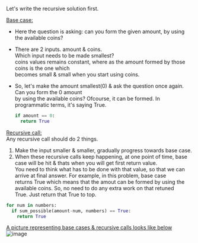Let's write the recursive solution first.</br>

<ins>Base case:</ins></br>
- Here the question is asking: can you form the given amount, by using the available coins?</br>

- There are 2 inputs. amount & coins.</br>
  Which input needs to be made smallest?</br>
  coins values remains constant, where as the amount formed by those coins is the one which</br> becomes small & small when you start using coins.</br>

- So, let's make the amount smallest(0) & ask the question once again. Can you form the 0 amount</br> 
  by using the available coins?
  Ofcourse, it can be formed. In programmatic terms, it's saying True.
  ```python
  if amount == 0:
    return True
  ```  
<ins>Recursive call:</ins></br>
Any recursive call should do 2 things.
1. Make the input smaller & smaller, gradually progress towards base case.
2. When these recursive calls keep happening, at one point of time, base case will be hit & thats when you will get first return value.</br>
   You need to think what has to be done with that value, so that we can arrive at final answer. For example, in this problem, base case</br>
   returns True which means that the amout can be formed by using the available coins. So, no need to do any extra work on that retuned</br>
   True. Just return that True to top.
```python
for num in numbers:
  if sum_possible(amount-num, numbers) == True:
    return True
```
<ins>A picture representing base cases & recursive calls looks like below</ins></br>
![image](https://github.com/user-attachments/assets/963410be-031a-4936-9c7b-3f8d8a2ee50c)


